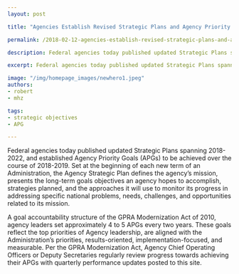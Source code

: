 ```yaml
---
layout: post

title: "Agencies Establish Revised Strategic Plans and Agency Priority Goals with the President's FY 2019 Budget"

permalink: /2018-02-12-agencies-establish-revised-strategic-plans-and-apgs-with-FY2018-budget.md/

description: Federal agencies today published updated Strategic Plans spanning 2018-2022, and established Agency Priority Goals (APGs) to be achieved over the course of 2018-2019.

excerpt: Federal agencies today published updated Strategic Plans spanning 2018-2022, and established Agency Priority Goals (APGs) to be achieved over the course of 2018-2019.

image: "/img/homepage_images/newhero1.jpeg"
authors:
- robert
- mhz

tags:
- strategic objectives
- APG

---
```



Federal agencies today published updated Strategic Plans spanning 2018-2022, and established Agency Priority Goals (APGs) to be achieved over the course of 2018-2019. Set at the beginning of each new term of an Administration, the Agency Strategic Plan defines the agency’s mission, presents the long-term goals objectives an agency hopes to accomplish, strategies planned, and the approaches it will use to monitor its progress in addressing specific national problems, needs, challenges, and opportunities related to its mission.

A goal accountability structure of the GPRA Modernization Act of 2010, agency leaders set approximately 4 to 5 APGs every two years. These goals reflect the top priorities of Agency leadership, are aligned with the Administration’s priorities, results-oriented, implementation-focused, and measurable. Per the GPRA Modernization Act, Agency Chief Operating Officers or Deputy Secretaries regularly review progress towards achieving their APGs with quarterly performance updates posted to this site.
